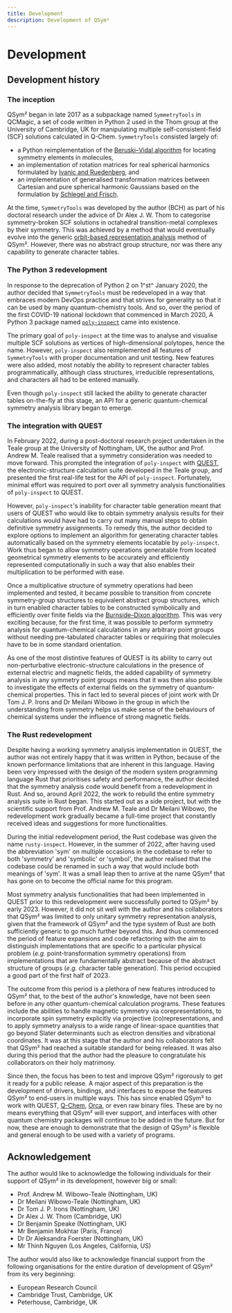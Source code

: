 ```yaml
---
title: Development
description: Development of QSym²
---
```


# Development

## Development history

### The inception

QSym² began in late 2017 as a subpackage named `SymmetryTools` in QCMagic, a set of code written in Python 2 used in the Thom group at the University of Cambridge, UK for manipulating multiple self-consistent-field (SCF) solutions calculated in Q-Chem.
`SymmetryTools` consisted largely of:

- a Python reimplementation of the [Beruski&ndash;Vidal algorithm](http://doi.wiley.com/10.1002/jcc.23493) for locating symmetry elements in molecules,
- an implementation of rotation matrices for real spherical harmonics formulated by [Ivanic and Ruedenberg](https://pubs.acs.org/doi/10.1021/jp953350u), and
- an implementation of generalised transformation matrices between Cartesian and pure spherical harmonic Gaussians based on the formulation by [Schlegel and Frisch](http://doi.wiley.com/10.1002/qua.560540202).

At the time, `SymmetryTools` was developed by the author (BCH) as part of his doctoral research under the advice of Dr Alex J. W. Thom to categorise symmetry-broken SCF solutions in octahedral transition-metal complexes by their symmetry.
This was achieved by a method that would eventually evolve into the generic [orbit-based representation analysis](../methodologies/orbit-based-representation-analysis.md) method of QSym².
However, there was no abstract group structure, nor was there any capability to generate character tables.

### The Python 3 redevelopment

In response to the deprecation of Python 2 on 1^st^ January 2020, the author decided that `SymmetryTools` must be redeveloped in a way that embraces modern DevOps practice and that strives for generality so that it can be used by many quantum-chemistry tools.
And so, over the period of the first COVID-19 national lockdown that commenced in March 2020, A Python 3 package named [`poly-inspect`](https://gitlab.com/bangconghuynh/poly-inspect) came into existence.

The primary goal of `poly-inspect` at the time was to analyse and visualise multiple SCF solutions as vertices of high-dimensional polytopes, hence the name.
However, `poly-inspect` also reimplemented all features of `SymmetryTools` with proper documentation and unit testing.
New features were also added, most notably the ability to represent character tables programmatically, although class structures, irreducible representations, and characters all had to be entered manually.

Even though `poly-inspect` still lacked the ability to generate character tables on-the-fly at this stage, an API for a generic quantum-chemical symmetry analysis library began to emerge.

### The integration with QUEST

In February 2022, during a post-doctoral research project undertaken in the Teale group at the University of Nottingham, UK, the author and Prof. Andrew M. Teale realised that a symmetry consideration was needed to move forward.
This prompted the integration of `poly-inspect` with [QUEST](https://quest.codes/), the electronic-structure calculation suite developed in the Teale group, and presented the first real-life test for the API of `poly-inspect`.
Fortunately, minimal effort was required to port over all symmetry analysis functionalities of `poly-inspect` to QUEST.

However, `poly-inspect`'s inability for character table generation meant that users of QUEST who would like to obtain symmetry analysis results for their calculations would have had to carry out many manual steps to obtain definitive symmetry assignments.
To remedy this, the author decided to explore options to implement an algorithm for generating character tables automatically based on the symmetry elements locatable by `poly-inspect`.
Work thus began to allow symmetry operations generatable from located geometrical symmetry elements to be accurately and efficiently represented computationally in such a way that also enables their multiplication to be performed with ease.

Once a multiplicative structure of symmetry operations had been implemented and tested, it became possible to transition from concrete symmetry-group structures to equivalent abstract group structures, which in turn enabled character tables to be constructed symbolically and efficiently over finite fields via the [Burnside&ndash;Dixon algorithm](https://doi.org/10.1007/BF02162877).
This was very exciting because, for the first time, it was possible to perform symmetry analysis for quantum-chemical calculations in any arbitrary point groups without needing pre-tabulated character tables or requiring that molecules have to be in some standard orientation.

As one of the most distintive features of QUEST is its ability to carry out non-perturbative electronic-structure calculations in the presence of external electric and magnetic fields, the added capability of symmetry analysis in any symmetry point groups means that it was then also possible to investigate the effects of external fields on the symmetry of quantum-chemical properties.
This in fact led to several pieces of joint work with Dr Tom J. P. Irons and Dr Meilani Wibowo in the group in which the understanding from symmetry helps us make sense of the behaviours of chemical systems under the influence of strong magnetic fields.

### The Rust redevelopment

Despite having a working symmetry analysis implementation in QUEST, the author was not entirely happy that it was written in Python, because of the known performance limitations that are inherent in this language.
Having been very impressed with the design of the modern system programming language Rust that prioritises safety and performance, the author decided that the symmetry analysis code would benefit from a redevelopment in Rust.
And so, around April 2022, the work to rebuild the entire symmetry analysis suite in Rust began.
This started out as a side project, but with the scientific support from Prof. Andrew M. Teale and Dr Meilani Wibowo, the redevelopment work gradually became a full-time project that constantly received ideas and suggestions for more functionalities.

During the initial redevelopment period, the Rust codebase was given the name `rusty-inspect`.
However, in the summer of 2022, after having used the abbreviation 'sym' on multiple occasions in the codebase to refer to both 'symmetry' and 'symbolic' or 'symbol', the author realised that the codebase could be renamed in such a way that would include both meanings of 'sym'.
It was a small leap then to arrive at the name QSym² that has gone on to become the official name for this program.

Most symmetry analysis functionalities that had been implemented in QUEST prior to this redevelopment were successfully ported to QSym² by early 2023.
However, it did not sit well with the author and his collaborators that QSym² was limited to only unitary symmetry representation analysis, given that the framework of QSym² and the type system of Rust are both sufficiently generic to go much further beyond this.
And thus commenced the period of feature expansions and code refactoring with the aim to distinguish implementations that are specific to a particular physical problem (*e.g.* point-transformation symmetry operations) from implementations that are fundamentally abstract because of the abstract structure of groups (*e.g.* character table generation).
This period occupied a good part of the first half of 2023.

The outcome from this period is a plethora of new features introduced to QSym² that, to the best of the author's knowledge, have not been seen before in any other quantum-chemical calculation programs.
These features include the abilities to handle magnetic symmetry via corepresentations, to incorporate spin symmetry explicitly via projective (co)representations, and to apply symmetry analysis to a wide range of linear-space quantities that go beyond Slater determinants such as electron densities and vibrational coordinates.
It was at this stage that the author and his collaborators felt that QSym² had reached a suitable standard for being released.
It was also during this period that the author had the pleasure to congratulate his collaborators on their holy matrimony.

Since then, the focus has been to test and improve QSym² rigorously to get it ready for a public release.
A major aspect of this preparation is the development of drivers, bindings, and interfaces to expose the features QSym² to end-users in multiple ways.
This has since enabled QSym² to work with QUEST, [Q-Chem](https://www.q-chem.com/), [Orca](https://orcaforum.kofo.mpg.de/), or even raw binary files.
These are by no means everything that QSym² will ever support, and interfaces with other quantum chemistry packages will continue to be added in the future.
But for now, these are enough to demonstrate that the design of QSym² is flexible and general enough to be used with a variety of programs.

## Acknowledgement

The author would like to acknowledge the following individuals for their support of QSym² in its development, however big or small:

- Prof. Andrew M. Wibowo-Teale (Nottingham, UK)
- Dr Meilani Wibowo-Teale (Nottingham, UK)
- Dr Tom J. P. Irons (Nottingham, UK)
- Dr Alex J. W. Thom (Cambridge, UK)
- Dr Benjamin Speake (Nottingham, UK)
- Mr Benjamin Mokhtar (Paris, France)
- Dr Dr Aleksandra Foerster (Nottingham, UK)
- Mr Thinh Nguyen (Los Angeles, California, US)

The author would also like to acknowledge financial support from the following organisations for the entire duration of development of QSym² from its very beginning:

- European Research Council
- Cambridge Trust, Cambridge, UK
- Peterhouse, Cambridge, UK

